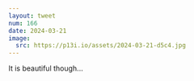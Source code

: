 ```yaml
---
layout: tweet
num: 166
date: 2024-03-21
image:
  src: https://p13i.io/assets/2024-03-21-d5c4.jpg
---
```


It is beautiful though...
